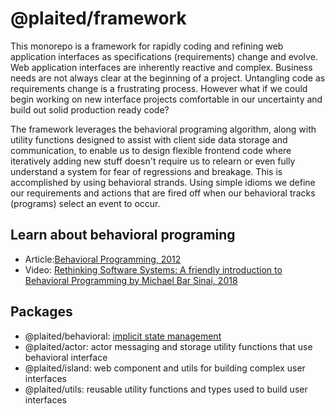 # @plaited/framework

This monorepo is a framework for rapidly coding and refining web application interfaces as specifications (requirements) change and evolve. Web application interfaces are inherently reactive and complex. Business needs are not always clear at the beginning of a project. Untangling code as requirements change is a frustrating process. However what if we could begin working on new interface projects comfortable in our uncertainty and build out solid production ready code?

The framework leverages the behavioral programing algorithm, along with utility functions designed to assist with client side data storage and communication, to enable us to design flexible frontend code where iteratively adding new stuff doesn't require us to relearn or even fully understand a system for fear of regressions and breakage. This is accomplished by using behavioral strands. Using simple idioms we define our requirements and actions that are fired off when our behavioral tracks (programs) select an event to occur. 

## Learn about behavioral programing
- Article:[Behavioral Programming, 2012](https://m-cacm.acm.org/magazines/2012/7/151241-behavioral-programming/fulltext)
- Video: [Rethinking Software Systems: A friendly introduction to Behavioral Programming by Michael Bar Sinai, 2018](https://youtu.be/PW8VdWA0UcA)


## Packages
- @plaited/behavioral: [implicit state management](https://github.com/plaited/plaited/wiki/Behavioral)
- @plaited/actor: actor messaging and storage utility functions that use behavioral interface
- @plaited/island: web component and utils for building complex user interfaces
- @plaited/utils: reusable utility functions and types used to build user interfaces

